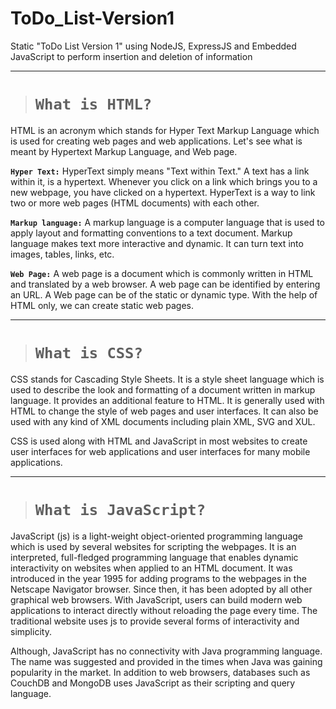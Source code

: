 # ToDo_List-Version1
Static "ToDo List Version 1" using NodeJS, ExpressJS and Embedded JavaScript to perform insertion and deletion of information



---

># **`What is HTML?`**

HTML is an acronym which stands for Hyper Text Markup Language which is used for creating web pages and web applications. Let's see what is meant by Hypertext Markup Language, and Web page.

**`Hyper Text:`** HyperText simply means "Text within Text." A text has a link within it, is a hypertext. Whenever you click on a link which brings you to a new webpage, you have clicked on a hypertext. HyperText is a way to link two or more web pages (HTML documents) with each other.

**`Markup language:`** A markup language is a computer language that is used to apply layout and formatting conventions to a text document. Markup language makes text more interactive and dynamic. It can turn text into images, tables, links, etc.

**`Web Page:`** A web page is a document which is commonly written in HTML and translated by a web browser. A web page can be identified by entering an URL. A Web page can be of the static or dynamic type. With the help of HTML only, we can create static web pages.

---

># **`What is CSS?`**

CSS stands for Cascading Style Sheets. It is a style sheet language which is used to describe the look and formatting of a document written in markup language. It provides an additional feature to HTML. It is generally used with HTML to change the style of web pages and user interfaces. It can also be used with any kind of XML documents including plain XML, SVG and XUL.

CSS is used along with HTML and JavaScript in most websites to create user interfaces for web applications and user interfaces for many mobile applications.

---

># **`What is JavaScript?`**

JavaScript (js) is a light-weight object-oriented programming language which is used by several websites for scripting the webpages. It is an interpreted, full-fledged programming language that enables dynamic interactivity on websites when applied to an HTML document. It was introduced in the year 1995 for adding programs to the webpages in the Netscape Navigator browser. Since then, it has been adopted by all other graphical web browsers. With JavaScript, users can build modern web applications to interact directly without reloading the page every time. The traditional website uses js to provide several forms of interactivity and simplicity.

Although, JavaScript has no connectivity with Java programming language. The name was suggested and provided in the times when Java was gaining popularity in the market. In addition to web browsers, databases such as CouchDB and MongoDB uses JavaScript as their scripting and query language.
